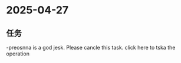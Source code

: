 # 2025-04-27

## 任务

-preosnna is a god jesk.
Please cancle this task.
click here to tska the operation
